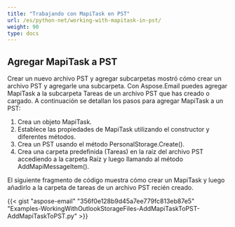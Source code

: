 ```yaml
---
title: "Trabajando con MapiTask en PST"
url: /es/python-net/working-with-mapitask-in-pst/
weight: 90
type: docs
---
```



## **Agregar MapiTask a PST**
Crear un nuevo archivo PST y agregar subcarpetas mostró cómo crear un archivo PST y agregarle una subcarpeta. Con Aspose.Email puedes agregar MapiTask a la subcarpeta Tareas de un archivo PST que has creado o cargado. A continuación se detallan los pasos para agregar MapiTask a un PST:

1. Crea un objeto MapiTask.
1. Establece las propiedades de MapiTask utilizando el constructor y diferentes métodos.
1. Crea un PST usando el método PersonalStorage.Create().
1. Crea una carpeta predefinida (Tareas) en la raíz del archivo PST accediendo a la carpeta Raíz y luego llamando al método AddMapiMessageItem().

El siguiente fragmento de código muestra cómo crear un MapiTask y luego añadirlo a la carpeta de tareas de un archivo PST recién creado.



{{< gist "aspose-email" "356f0e128b9d45a7ee779fc813eb87e5" "Examples-WorkingWithOutlookStorageFiles-AddMapiTaskToPST-AddMapiTaskToPST.py" >}}